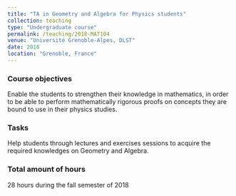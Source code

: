 ```yaml
---
title: "TA in Geometry and Algebra for Physics students"
collection: teaching
type: "Undergraduate course"
permalink: /teaching/2018-MAT104
venue: "Université Grenoble-Alpes, DLST"
date: 2018
location: "Grenoble, France"
---
```



### Course objectives

Enable the students to strengthen their knowledge in mathematics, in order to be able to perform mathematically rigorous proofs on concepts they are bound to use in their physics studies.

### Tasks

Help students through lectures and exercises sessions to acquire the required knowledges on Geometry and Algebra.

### Total amount of hours

28 hours during the fall semester of 2018

